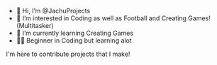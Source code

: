 - 👋 Hi, I’m @JachuProjects
- 👀 I’m interested in Coding as well as Football and Creating Games! (Multitasker)
- 🌱 I’m currently learning Creating Games
- 🧑‍🏫 Beginner in Coding but learning alot

I'm here to contribute projects that I make!

<!---
JachuProjects/JachuProjects is a ✨ special ✨ repository because its `README.md` (this file) appears on your GitHub profile.
You can click the Preview link to take a look at your changes.
--->
